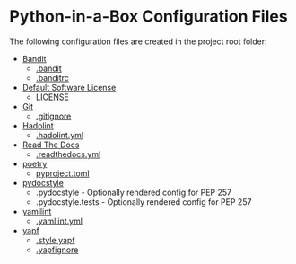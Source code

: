 # Python-in-a-Box Configuration Files

The following configuration files are created in the project root folder:

- [Bandit](https://bandit.readthedocs.io/en/latest/)
  - [.bandit](../{{cookiecutter.project_slug}}/.bandit)
  - [.banditrc](../{{cookiecutter.project_slug}}/.bandit.rc)
- [Default Software License](https://docs.github.com/en/free-pro-team@latest/github/creating-cloning-and-archiving-repositories/licensing-a-repository)
  - [LICENSE](../{{cookiecutter.project_slug}}/LICENSE)
- [Git](https://git-scm.com/)
  - [.gitignore](../{{cookiecutter.project_slug}}/.gitignore)
- [Hadolint](https://github.com/hadolint/hadolint)
  - [.hadolint.yml](../{{cookiecutter.project_slug}}/.hadolint.yml)
- [Read The Docs](https://readthedocs.org/)
  - [.readthedocs.yml](../{{cookiecutter.project_slug}}/.readthedocs.yml)
- [poetry](https://python-poetry.org/)  
  - [pyproject.toml](../{{cookiecutter.project_slug}}/pyproject.toml)
- [pydocstyle](https://python-poetry.org/)  
  - .pydocstyle - Optionally rendered config for PEP 257
  - .pydocstyle.tests - Optionally rendered config for PEP 257
- [yamllint](https://github.com/adrienverge/yamllint)
  - [.yamllint.yml](../{{cookiecutter.project_slug}}/.yamllint.yml)  
- [yapf](https://readthedocs.org/)
  - [.style.yapf](../{{cookiecutter.project_slug}}/.style.yapf)
  - [.yapfignore](../{{cookiecutter.project_slug}}/.yapfignore)